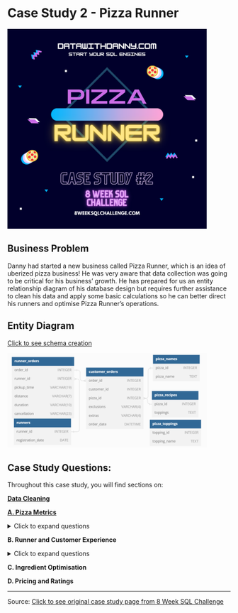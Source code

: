 # Case Study 2 - Pizza Runner

<img src="images/c2.png" width="450" />

## Business Problem
Danny had started a new business called Pizza Runner, which is an idea of uberized pizza business! He was very aware that data collection was going to be critical for his business’ growth. He has prepared for us an entity relationship diagram of his database design but requires further assistance to clean his data and apply some basic calculations so he can better direct his runners and optimise Pizza Runner’s operations.

## Entity Diagram
[Click to see schema creation](SchemaCreation.md)

<img src="images/diagram_1.png" width="450" />

## Case Study Questions:
Throughout this case study, you will find sections on:

**[Data Cleaning](01%20Data%20Cleaning.md)**

**[A. Pizza Metrics](A.%20Pizza%20Metrics.md)**
<details><summary>Click to expand questions</summary>
      
      1. How many pizzas were ordered?
     
      2. How many unique customer orders were made?
     
      3. How many successful orders were delivered by each runner?
     
      4. How many of each type of pizza was delivered?
     
      5. How many Vegetarian and Meatlovers were ordered by each customer?
     
      6. What was the maximum number of pizzas delivered in a single order?
     
      7. For each customer, how many delivered pizzas had at least 1 change and how many had no changes?
     
      8. How many pizzas were delivered that had both exclusions and extras?
     
      9. What was the total volume of pizzas ordered for each hour of the day?
     
      10. What was the volume of orders for each day of the week?
</details>
     
**B. Runner and Customer Experience**
<details><summary>Click to expand questions</summary>
      
      1. How many runners signed up for each 1 week period? (i.e. week starts 2021-01-01)
     
      2. What was the average time in minutes it took for each runner to arrive at the Pizza Runner HQ to pickup the order?
     
      3. Is there any relationship between the number of pizzas and how long the order takes to prepare?
      
      4. What was the average distance travelled for each customer?
      
      5. What was the difference between the longest and shortest delivery times for all orders?
      
      6. What was the average speed for each runner for each delivery and do you notice any trend for these values?
      
      7. What is the successful delivery percentage for each runner?
</details>


**C. Ingredient Optimisation**

**D. Pricing and Ratings**

<hr>

Source: [Click to see original case study page from 8 Week SQL Challenge](https://8weeksqlchallenge.com/case-study-2)
